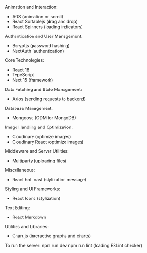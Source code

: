 Animation and Interaction:
- AOS (animation on scroll)
- React Sortablejs (drag and drop)
- React Spinners (loading indicators)

Authentication and User Management:
- Bcryptjs (password hashing)
- NextAuth (authentication)

Core Technologies:
- React 18
- TypeScript
- Next 15 (framework)

Data Fetching and State Management:
- Axios (sending requests to backend)

Database Management:
- Mongoose (ODM for MongoDB)

Image Handling and Optimization:
- Cloudinary (optimize images)
- Cloudinary React (optimize images)

Middleware and Server Utilities:
- Multiparty (uploading files)

Miscellaneous:
- React hot toast (stylization message)

Styling and UI Frameworks:
- React Icons (stylization)

Text Editing:
- React Markdown

Utilities and Libraries:
- Chart.js (interactive graphs and charts)

To run the server:
npm run dev
npm run lint (loading ESLint checker)

